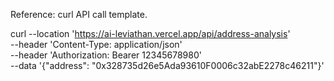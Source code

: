 Reference: curl API call template. 

curl --location 'https://ai-leviathan.vercel.app/api/address-analysis' \
--header 'Content-Type: application/json' \
--header 'Authorization: Bearer 12345678980' \
--data '{"address": "0x328735d26e5Ada93610F0006c32abE2278c46211"}'

